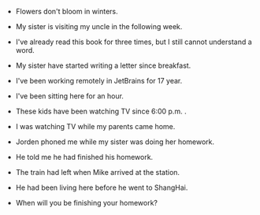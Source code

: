 
+ Flowers don't bloom in winters.

+ My sister is visiting my uncle in the following week.

+ I've already read this book for three times, but I still cannot understand a word.

+ My sister have started writing a letter since breakfast.

+ I've been working remotely in JetBrains for 17 year.

+ I've been sitting here for an hour.

+ These kids have been watching TV since 6:00 p.m. .

+ I was watching TV while my parents came home.

+ Jorden phoned me while my sister was doing her homework.

+ He told me he had finished his homework.

+ The train had left when Mike arrived at the station.

+ He had been living here before he went to ShangHai.

+ When will you be finishing your homework?
